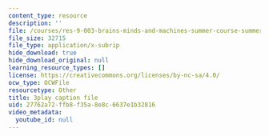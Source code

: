 ```yaml
---
content_type: resource
description: ''
file: /courses/res-9-003-brains-minds-and-machines-summer-course-summer-2015/27762a72ffb8f35a8e8c6637e1b32816_S7M9hXsCRFI.srt
file_size: 32715
file_type: application/x-subrip
hide_download: true
hide_download_original: null
learning_resource_types: []
license: https://creativecommons.org/licenses/by-nc-sa/4.0/
ocw_type: OCWFile
resourcetype: Other
title: 3play caption file
uid: 27762a72-ffb8-f35a-8e8c-6637e1b32816
video_metadata:
  youtube_id: null
---
```

